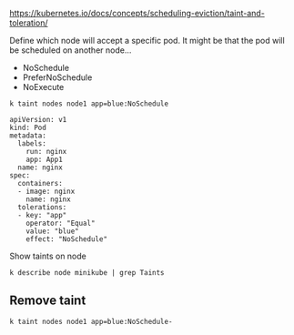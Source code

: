 https://kubernetes.io/docs/concepts/scheduling-eviction/taint-and-toleration/

Define which node will accept a specific pod.
It might be that the pod will be scheduled on another node...

- NoSchedule
- PreferNoSchedule
- NoExecute

```
k taint nodes node1 app=blue:NoSchedule
```

```
apiVersion: v1
kind: Pod
metadata:
  labels:
    run: nginx
    app: App1
  name: nginx
spec:
  containers:
  - image: nginx
    name: nginx
  tolerations:
  - key: "app"
    operator: "Equal"
    value: "blue"
    effect: "NoSchedule"
```

Show taints on node

    k describe node minikube | grep Taints

## Remove taint

    k taint nodes node1 app=blue:NoSchedule-